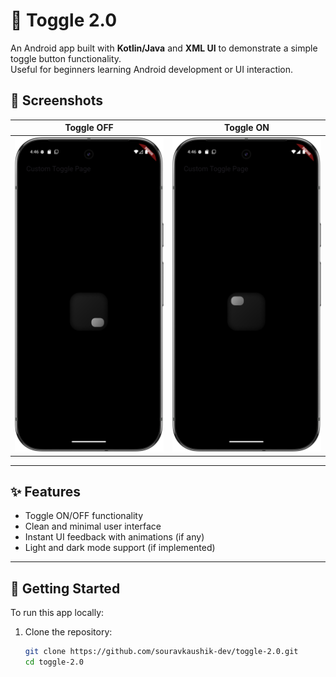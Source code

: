 # 🔘 Toggle 2.0

An Android app built with **Kotlin/Java** and **XML UI** to demonstrate a simple toggle button functionality.  
Useful for beginners learning Android development or UI interaction.

## 📸 Screenshots

| Toggle OFF                       | Toggle ON                       |
|----------------------------------|---------------------------------|
| ![Toggle OFF](screenshots/1.png) | ![Toggle ON](screenshots/2.png) |

---

## ✨ Features

- Toggle ON/OFF functionality
- Clean and minimal user interface
- Instant UI feedback with animations (if any)
- Light and dark mode support (if implemented)

---

## 🚀 Getting Started

To run this app locally:

1. Clone the repository:
   ```bash
   git clone https://github.com/souravkaushik-dev/toggle-2.0.git
   cd toggle-2.0
